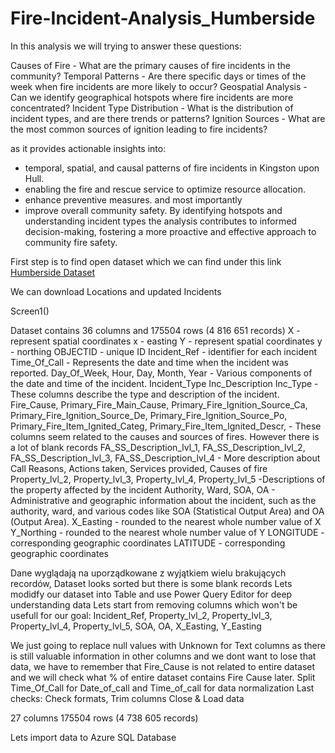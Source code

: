 # Fire-Incident-Analysis_Humberside

In this analysis we will trying to answer these questions:

Causes of Fire - What are the primary causes of fire incidents in the community?
Temporal Patterns - Are there specific days or times of the week when fire incidents are more likely to occur?
Geospatial Analysis - Can we identify geographical hotspots where fire incidents are more concentrated?
Incident Type Distribution - What is the distribution of incident types, and are there trends or patterns?
Ignition Sources - What are the most common sources of ignition leading to fire incidents?

as it provides actionable insights into: 
- temporal, spatial, and causal patterns of fire incidents in Kingston upon Hull.
- enabling the fire and rescue service to optimize resource allocation.
- enhance preventive measures.
and most importantly
- improve overall community safety.
By identifying hotspots and understanding incident types the analysis contributes to informed decision-making, fostering a more proactive and effective approach to community fire safety.

First step is to find open dataset which we can find under this link
[Humberside Dataset](https://data-humbersidefrs.opendata.arcgis.com/search)

We can download Locations and updated Incidents 

Screen1()

Dataset contains 36 columns and 175504 rows (4 816 651 records)
X - represent spatial coordinates x - easting
Y - represent spatial coordinates y - northing
OBJECTID - unique ID 
Incident_Ref - identifier for each incident
Time_Of_Call - Represents the date and time when the incident was reported.
Day_Of_Week,	Hour, Day,	Month,	Year - Various components of the date and time of the incident.
Incident_Type	Inc_Description	Inc_Type - These columns describe the type and description of the incident.
Fire_Cause, Primary_Fire_Main_Cause, Primary_Fire_Ignition_Source_Ca, Primary_Fire_Ignition_Source_De, Primary_Fire_Ignition_Source_Po, Primary_Fire_Item_Ignited_Categ, Primary_Fire_Item_Ignited_Descr, - These columns seem related to the causes and sources of fires. However there is a lot of blank records
FA_SS_Description_lvl_1, FA_SS_Description_lvl_2, FA_SS_Description_lvl_3, FA_SS_Description_lvl_4 - More description about Call Reasons, Actions taken, Services provided, Causes of fire
Property_lvl_2, Property_lvl_3, Property_lvl_4, Property_lvl_5 -Descriptions of the property affected by the incident
Authority, 	Ward, SOA, OA - Administrative and geographic information about the incident, such as the authority, ward, and various codes like SOA (Statistical Output Area) and OA (Output Area).
X_Easting                           - rounded to the nearest whole number value of X
Y_Northing                          - rounded to the nearest whole number value of Y
LONGITUDE    - corresponding geographic coordinates
LATITUDE     - corresponding geographic coordinates


Dane wyglądają na uporządkowane z wyjątkiem wielu brakujących recordów,
Dataset looks sorted but there is some blank records
Lets modidfy our dataset into Table and use Power Query Editor for deep understanding data
Lets start from removing columns which won't be usefull for our goal:
Incident_Ref, Property_lvl_2, Property_lvl_3, Property_lvl_4, Property_lvl_5, SOA, OA, X_Easting, Y_Easting

We just going to replace null values with Unknown for Text columns as there is still valuable information in other columns and we dont want to lose that data, we have to remember that Fire_Cause is not related to entire dataset and we will check what % of entire dataset contains Fire Cause later.
Split Time_Of_Call for Date_of_call and Time_of_call for data normalization
Last checks:
Check formats, Trim columns
Close & Load data

27 columns 175504 rows (4 738 605 records)


Lets import data to Azure SQL Database



















